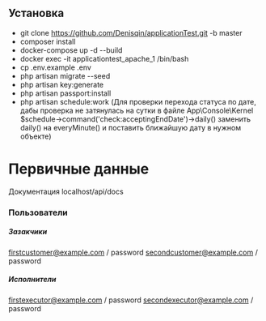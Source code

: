 ## Установка

- git clone https://github.com/Denisqin/applicationTest.git -b master
- composer install
- docker-compose up -d --build
- docker exec -it applicationtest_apache_1 /bin/bash
- cp .env.example .env
- php artisan migrate --seed
- php artisan key:generate
- php artisan passport:install
- php artisan schedule:work (Для проверки перехода статуса по дате, дабы проверка не затянулась на сутки в файле App\Console\Kernel $schedule->command('check:acceptingEndDate')->daily() заменить daily() на everyMinute() и поставить ближайшую дату в нужном объекте)

# Первичные данные

Документация localhost/api/docs

### Пользователи

##### Зазакчики
firstcustomer@example.com / password
secondcustomer@example.com / password

##### Исполнители
firstexecutor@example.com / password
secondexecutor@example.com / password


